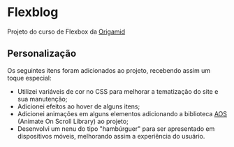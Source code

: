 # Flexblog
Projeto do curso de Flexbox da [Origamid](https://www.origamid.com/curso/css-flexbox/) 

## Personalização
Os seguintes itens foram adicionados ao projeto, recebendo assim um toque especial:
* Utilizei variáveis de cor no CSS para melhorar a tematização do site e sua manutenção;
* Adicionei efeitos ao hover de alguns itens;
* Adicionei animações em alguns elementos adicionando a biblioteca [AOS](https://michalsnik.github.io/aos/) (Animate On Scroll Library) ao projeto;
* Desenvolvi um nenu do tipo "hambúrguer" para ser apresentado em dispositivos móveis, melhorando assim a experiência do usuário.

